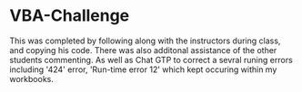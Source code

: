 # VBA-Challenge
This was completed by following along with the instructors during class, and copying his code. There was also additonal assistance of the other students commenting. As well as Chat GTP to correct a sevral runing errors including '424' error, 'Run-time error 12' which kept occuring within my workbooks. 
